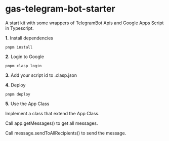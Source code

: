 # gas-telegram-bot-starter
A start kit with some wrappers of TelegramBot Apis and Google Apps Script in Typescript.

**1.** Install dependencies

```
pnpm install
```

**2.** Login to Google
```
pnpm clasp login
```

**3.** Add your script id to .clasp.json

**4.** Deploy
```
pnpm deploy
```

**5.** Use the App Class

Implement a class that extend the App Class.

Call app.getMessages() to get all messages.

Call message.sendToAllRecipients() to send the message.